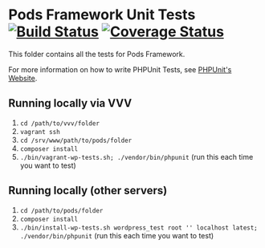 # Pods Framework Unit Tests [![Build Status](https://secure.travis-ci.org/pods-framework/pods.png?branch=release/3.0)](http://travis-ci.org/pods-framework/pods) [![Coverage Status](https://coveralls.io/repos/pods-framework/pods/badge.png)](https://coveralls.io/r/pods-framework/pods) #


This folder contains all the tests for Pods Framework.

For more information on how to write PHPUnit Tests, see [PHPUnit's Website](https://phpunit.de/manual/current/en/writing-tests-for-phpunit.html).

## Running locally via VVV ##

1. `cd /path/to/vvv/folder`
1. `vagrant ssh`
1. `cd /srv/www/path/to/pods/folder`
1. `composer install`
1. `./bin/vagrant-wp-tests.sh; ./vendor/bin/phpunit` (run this each time you want to test)

## Running locally (other servers) ##

1. `cd /path/to/pods/folder`
1. `composer install`
1. `./bin/install-wp-tests.sh wordpress_test root '' localhost latest; ./vendor/bin/phpunit` (run this each time you want to test)
